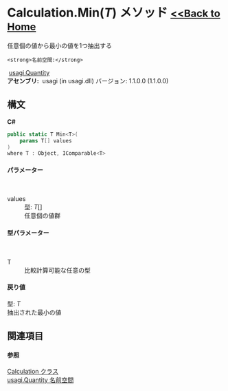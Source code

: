 # Calculation.Min(*T*) メソッド <small>[<<Back to Home](https://github.com/usagi/usagi.cs/blob/master/Help/Home.md)</small> 

任意個の値から最小の値を1つ抽出する


    <strong>名前空間:</strong>
&nbsp;<a href="N_usagi_Quantity.md">usagi.Quantity</a><br /><strong>アセンブリ:</strong>
&nbsp;usagi (in usagi.dll) バージョン: 1.1.0.0 (1.1.0.0)

## 構文

**C#**<br />
``` C#
public static T Min<T>(
	params T[] values
)
where T : Object, IComparable<T>

```


#### パラメーター
&nbsp;<dl><dt>values</dt><dd>型: *T*[]<br />任意個の値群</dd></dl>

#### 型パラメーター
&nbsp;<dl><dt>T</dt><dd>比較計算可能な任意の型</dd></dl>

#### 戻り値
型: *T*<br />抽出された最小の値

## 関連項目


#### 参照
<a href="T_usagi_Quantity_Calculation.md">Calculation クラス</a><br /><a href="N_usagi_Quantity.md">usagi.Quantity 名前空間</a><br />